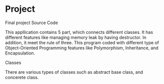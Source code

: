 # Project
Final project Source Code



This appllication contains 5 part, which connects different classes. It has different features like managing memory leak by having destructor. 
In addition, it meet the rule of three. This program coded with different type of Object-Oriented Programming  features like Polymorphism, Inheritance, and Encapsulation.


Classes

There are various types of classes such as abstract base class, and concerete class. 

